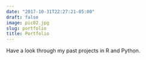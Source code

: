 ```yaml
---
date: "2017-10-31T22:27:21-05:00"
draft: false
image: pic02.jpg
slug: portfolio
title: Portfolio
---
```


Have a look through my past projects in R and Python.